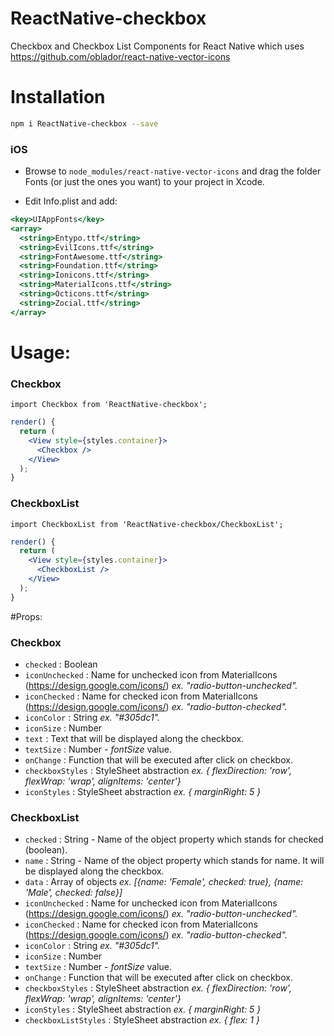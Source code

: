 # ReactNative-checkbox
Checkbox and Checkbox List Components for React Native which uses https://github.com/oblador/react-native-vector-icons

# Installation
```bash
npm i ReactNative-checkbox --save
```

### iOS

- Browse to `node_modules/react-native-vector-icons` and drag the folder Fonts (or just the ones you want) to your project in Xcode.

- Edit Info.plist and add:

```jsx
<key>UIAppFonts</key>
<array>
  <string>Entypo.ttf</string>
  <string>EvilIcons.ttf</string>
  <string>FontAwesome.ttf</string>
  <string>Foundation.ttf</string>
  <string>Ionicons.ttf</string>
  <string>MaterialIcons.ttf</string>
  <string>Octicons.ttf</string>
  <string>Zocial.ttf</string>
</array>
```

# Usage:

### Checkbox
`import Checkbox from 'ReactNative-checkbox';`

```jsx
render() {
  return (
    <View style={styles.container}>
      <Checkbox />
    </View>
  );
}
```

### CheckboxList
`import CheckboxList from 'ReactNative-checkbox/CheckboxList';`

```jsx
render() {
  return (
    <View style={styles.container}>
      <CheckboxList />
    </View>
  );
}
```

#Props:

### Checkbox

- `checked` : Boolean
- `iconUnchecked` : Name for unchecked icon from MaterialIcons (https://design.google.com/icons/) _ex. "radio-button-unchecked"._
- `iconChecked` : Name for checked icon from MaterialIcons (https://design.google.com/icons/) _ex. "radio-button-checked"._
- `iconColor` : String _ex. "#305dc1"._
- `iconSize` : Number
- `text` : Text that will be displayed along the checkbox.
- `textSize` : Number - _fontSize_ value.
- `onChange` : Function that will be executed after click on checkbox.
- `checkboxStyles` : StyleSheet abstraction _ex. { flexDirection: 'row', flexWrap: 'wrap', alignItems: 'center'}_
- `iconStyles` : StyleSheet abstraction _ex. { marginRight: 5 }_

### CheckboxList

- `checked` : String - Name of the object property which stands for checked (boolean).
- `name` : String - Name of the object property which stands for name. It will be displayed along the checkbox.
- `data` : Array of objects _ex. [{name: 'Female', checked: true}, {name: 'Male', checked: false}]_
- `iconUnchecked` : Name for unchecked icon from MaterialIcons (https://design.google.com/icons/) _ex. "radio-button-unchecked"._
- `iconChecked` : Name for checked icon from MaterialIcons (https://design.google.com/icons/) _ex. "radio-button-checked"._
- `iconColor` : String _ex. "#305dc1"._
- `iconSize` : Number
- `textSize` : Number - _fontSize_ value.
- `onChange` : Function that will be executed after click on checkbox.
- `checkboxStyles` : StyleSheet abstraction _ex. { flexDirection: 'row', flexWrap: 'wrap', alignItems: 'center'}_
- `iconStyles` : StyleSheet abstraction _ex. { marginRight: 5 }_
- `checkboxListStyles` : StyleSheet abstraction _ex. { flex: 1 }_

